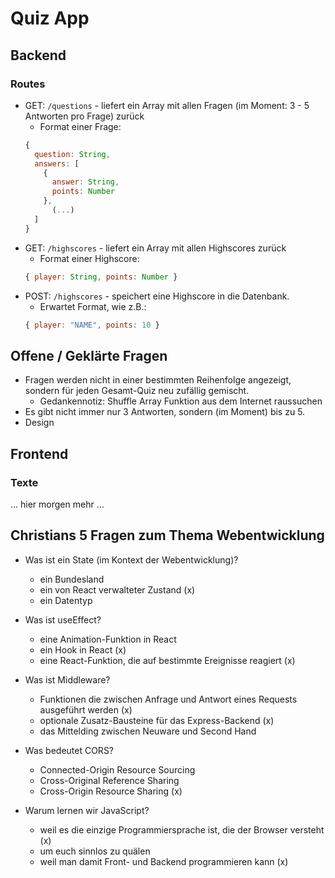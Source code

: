 # Quiz App

## Backend

### Routes

- GET: `/questions` - liefert ein Array mit allen Fragen (im Moment: 3 - 5 Antworten pro Frage) zurück
  - Format einer Frage:
  ```js
  {
    question: String,
    answers: [
      {
        answer: String,
        points: Number
      },
        (...)
    ]
  }
  ```
- GET: `/highscores` - liefert ein Array mit allen Highscores zurück
  - Format einer Highscore:
  ```js
  { player: String, points: Number }
  ```
- POST: `/highscores` - speichert eine Highscore in die Datenbank.
  - Erwartet Format, wie z.B.:
  ```js
  { player: "NAME", points: 10 }
  ```

## Offene / Geklärte Fragen

- Fragen werden nicht in einer bestimmten Reihenfolge angezeigt, sondern für jeden Gesamt-Quiz neu zufällig gemischt.
  - Gedankennotiz: Shuffle Array Funktion aus dem Internet raussuchen
- Es gibt nicht immer nur 3 Antworten, sondern (im Moment) bis zu 5.
- Design

## Frontend

### Texte

... hier morgen mehr ...

## Christians 5 Fragen zum Thema Webentwicklung

- Was ist ein State (im Kontext der Webentwicklung)?

  - ein Bundesland
  - ein von React verwalteter Zustand (x)
  - ein Datentyp

- Was ist useEffect?

  - eine Animation-Funktion in React
  - ein Hook in React (x)
  - eine React-Funktion, die auf bestimmte Ereignisse reagiert (x)

- Was ist Middleware?

  - Funktionen die zwischen Anfrage und Antwort eines Requests ausgeführt werden (x)
  - optionale Zusatz-Bausteine für das Express-Backend (x)
  - das Mittelding zwischen Neuware und Second Hand

- Was bedeutet CORS?

  - Connected-Origin Resource Sourcing
  - Cross-Original Reference Sharing
  - Cross-Origin Resource Sharing (x)

- Warum lernen wir JavaScript?
  - weil es die einzige Programmiersprache ist, die der Browser versteht (x)
  - um euch sinnlos zu quälen
  - weil man damit Front- und Backend programmieren kann (x)
